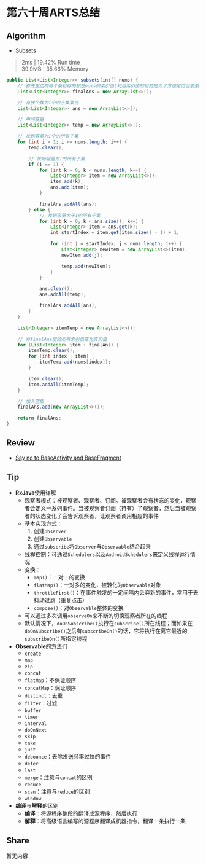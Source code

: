 # 第六十周ARTS总结
## Algorithm
- [Subsets](https://leetcode.com/problems/subsets/)
> 2ms | 19.42% Run time  
> 39.9MB | 35.66% Memory
```java
public List<List<Integer>> subsets(int[] nums) {
    // 首先里边的每个条目存的都是nums的索引值(利用索引值的目的是为了方便定位当前条目里的是nums中哪几个数)
    List<List<Integer>> finalAns = new ArrayList<>();

    // 存放个数为i个的子集集合
    List<List<Integer>> ans = new ArrayList<>();

    // 中间变量
    List<List<Integer>> temp = new ArrayList<>();

    // 找到容量为i个的所有子集
    for (int i = 1; i <= nums.length; i++) {
        temp.clear();

        // 找到容量为1的所有子集
        if (i == 1) {
            for (int k = 0; k < nums.length; k++) {
                List<Integer> item = new ArrayList<>();
                item.add(k);
                ans.add(item);
            }

            finalAns.addAll(ans);
        } else {
            // 找到容量大于1的所有子集
            for (int k = 0; k < ans.size(); k++) {
                List<Integer> item = ans.get(k);
                int startIndex = item.get(item.size() - 1) + 1;

                for (int j = startIndex; j < nums.length; j++) {
                    List<Integer> newItem = new ArrayList<>(item);
                    newItem.add(j);

                    temp.add(newItem);
                }
            }

            ans.clear();
            ans.addAll(temp);

            finalAns.addAll(ans);
        }
    }

    List<Integer> itemTemp = new ArrayList<>();

    // 将finalAns里的所有索引值变为真实值
    for (List<Integer> item : finalAns) {
        itemTemp.clear();
        for (int index : item) {
            itemTemp.add(nums[index]);
        }

        item.clear();
        item.addAll(itemTemp);
    }

    // 加入空集
    finalAns.add(new ArrayList<>());

    return finalAns;
}
```

## Review
- [Say no to BaseActivity and BaseFragment](https://proandroiddev.com/say-no-to-baseactivity-and-basefragment-83b156ed8998)

## Tip
+ **RxJava**使用详解
    + 观察者模式：被观察者、观察者、订阅。被观察者会有状态的变化，观察者会定义一系列事件。当被观察者订阅（持有）了观察者，然后当被观察者的状态变化了会告诉观察者，让观察者调用相应的事件
    + 基本实现方式：
        1. 创建`Observer`
        2. 创建`Observable`
        3. 通过`subscribe`将`Observer`与`Observable`结合起来
    + 线程控制：可通过`Schedulers`以及`AndroidSchedulers`来定义线程运行情况
    + 变换：
        + `map()`：一对一的变换
        + `flatMap()`：一对多的变化，被转化为`Observable`对象
        + `throttleFirst()`：在事件触发的一定间隔内丢弃新的事件，常用于去抖动过滤（重复点击）
        + `compose()`：对`Observable`整体的变换
    + 可以通过多次调用`observeOn`来不断的切换观察者所在的线程
    + 默认情况下，`doOnSubscribe()`执行在`subscribe()`所在线程；而如果在`doOnSubscribe()`之后有`subscribeOn()`的话，它将执行在离它最近的`subscribeOn()`所指定线程
+ **Observable**的方法们
    + `create`
    + `map`
    + `zip`
    + `concat`
    + `flatMap`：不保证顺序
    + `concatMap`：保证顺序
    + `distinct`：去重
    + `filter`：过滤
    + `buffer`
    + `timer`
    + `interval`
    + `doOnNext`
    + `skip`
    + `take`
    + `just`
    + `debounce`：去除发送频率过快的事件
    + `defer`
    + `last`
    + `merge`：注意与`concat`的区别
    + `reduce`
    + `scan`：注意与`reduce`的区别
    + `window`    
+ **编译**与**解释**的区别
    + **编译**：将源程序整段的翻译成源程序，然后执行
    + **解释**：将高级语言编写的源程序翻译成机器指令，翻译一条执行一条


## Share
暂无内容